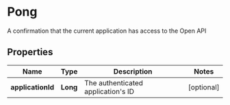 

# Pong

A confirmation that the current application has access to the Open API

## Properties

| Name | Type | Description | Notes |
|------------ | ------------- | ------------- | -------------|
|**applicationId** | **Long** | The authenticated application&#39;s ID |  [optional] |



